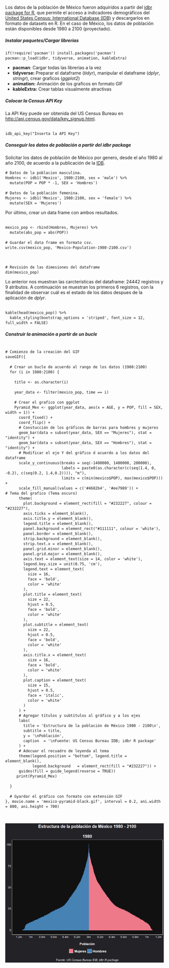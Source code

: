 
Los datos de la población de México fueron adquiridos a partir del [idbr package for R](https://github.com/walkerke/idbr), que permite el acceso a indicadores demográficos del [United States Census: International Database (IDB)](https://www.census.gov/data/developers/data-sets/international-database.html) y descargarlos en formato de datasets en R. En el caso de México, los datos de población están disponibles desde 1980 a 2100 (proyectado). 



##### Instalar paquetes/Cargar librerias

```{r}
if(!require('pacman')) install.packages('pacman')
pacman::p_load(idbr, tidyverse, animation, kableExtra)
```

* **pacman**: Cargar todas las librerias a la vez
* **tidyverse:** Preparar el dataframe (*tidyr*), manipular el dataframe (*dplyr*, *stringr*), crear graficos (*ggplot2*)
* **animation:** Animación de los graficos en formato GIF
* **kableExtra:** Crear tablas visualmente atractivas

##### Colocar la Census API Key

La API Key puede ser obtenida del US Census Bureau en http://api.census.gov/data/key_signup.html.

```{r}

idb_api_key("Inserta la API Key")

```

##### Conseguir los datos de población a partir del idbr package

Solicitar los datos de población de México por genero, desde el año 1980 al año 2100, de acuerdo a la publicación de la [IDB](https://www.census.gov/data-tools/demo/idb/#/country?YR_ANIM=2021&FIPS_SINGLE=MX). 

```{r}
# Datos de la poblacion masculina.
Hombres <- idb1('Mexico', 1980:2100, sex = 'male') %>%
  mutate(POP = POP * -1, SEX = 'Hombres')

# Datos de la población femenina.
Mujeres <- idb1('Mexico', 1980:2100, sex = 'female') %>%
  mutate(SEX = 'Mujeres')

```

Por último, crear un data frame con ambos resultados.

```{r}

mexico_pop <- rbind(Hombres, Mujeres) %>%
  mutate(abs_pop = abs(POP))

# Guardar el data frame en formato csv.
write.csv(mexico_pop, 'Mexico-Population-1980-2100.csv')


```


```{r}

# Revisión de las dimesiones del dataframe
dim(mexico_pop)

```
Lo anterior nos muestran las carcteristicas del dataframe: 24442 registros y 9 atributos. A continuación se muestran los primeros 6 registros, con la finalidad de observar cuál es el estado de los datos despues de la aplicación de *dplyr*.

```{r}

kable(head(mexico_pop)) %>% 
  kable_styling(bootstrap_options = 'striped', font_size = 12, full_width = FALSE)

```

##### Construir la animación a partír de un bucle

```{r}

# Comienzo de la creación del GIF
saveGIF({
  
  # Crear un bucle de acuerdo al rango de los datos (1980:2100)
  for (i in 1980:2100) {
    
    title <- as.character(i)
    
    year_data <- filter(mexico_pop, time == i)
    
    # Crear el grafico con ggplot
    Pyramid_Mex <- ggplot(year_data, aes(x = AGE, y = POP, fill = SEX, width = 1)) +
      coord_fixed() + 
      coord_flip() +
      # Constucción de los gráficos de barras para hombres y mujeres
      geom_bar(data = subset(year_data, SEX == "Mujeres"), stat = "identity") +
      geom_bar(data = subset(year_data, SEX == "Hombres"), stat = "identity") +
      # Modificar el eje Y del gráfico d acuerdo a los datos del dataframe
      scale_y_continuous(breaks = seq(-1400000, 1400000, 200000),
                         labels = paste0(as.character(c(seq(1.4, 0, -0.2), c(seq(0.2, 1.4,0.2)))), "m"),
                         limits = c(min(mexico$POP), max(mexico$POP))) +
      scale_fill_manual(values = c('#4682b4', '#ee7989')) +
# Tema del grafico (Tema oscuro)
      theme(
        plot.background = element_rect(fill = "#232227", colour = "#232227"),
        axis.ticks = element_blank(),
        axis.title.y = element_blank(),
        legend.title = element_blank(),
        panel.background = element_rect("#111111", colour = 'white'),
        panel.border = element_blank(),
        strip.background = element_blank(),
        strip.text.x = element_blank(),
        panel.grid.minor = element_blank(),
        panel.grid.major = element_blank(), 
        axis.text = element_text(size = 14, color = 'white'),
        legend.key.size = unit(0.75, 'cm'),
        legend.text = element_text(
          size = 16,
          face = 'bold',
          color = 'white'
        ),
        plot.title = element_text(
          size = 22,
          hjust = 0.5,
          face = 'bold',
          color = 'white'
        ),
        plot.subtitle = element_text(
          size = 22,
          hjust = 0.5,
          face = 'bold',
          color = 'white'
        ),
        axis.title.x = element_text(
          size = 16,
          face = 'bold',
          color = 'white'
        ),
        plot.caption = element_text(
          size = 15,
          hjust = 0.5,
          face = 'italic',
          color = 'white'
        )
      ) +
      # Agregar títulos y subtítulos al gráfico y a los ejes 
      labs(
        title = 'Estructura de la población de México 1980 - 2100\n',
        subtitle = title,
        y = '\nPoblación',
        caption  = '\nFuente: US Census Bureau IDB; idbr R package'
      ) + 
      # Adecuar el recuadro de leyenda al tema
      theme(legend.position = "bottom", legend.title = element_blank(), 
            legend.background	= element_rect(fill = "#232227")) + 
      guides(fill = guide_legend(reverse = TRUE))
     print(Pyramid_Mex)
    
  }

  # Gyardar el gráfico con formato con extensión GIF
}, movie.name = 'mexico-pyramid-black.gif', interval = 0.2, ani.width = 800, ani.height = 700)

    
```

<p align = 'center'>
<img src = 'https://github.com/Juan-avzla/Mexico_Population_Pyramid_Animation/blob/main/Figuras/mexico-pyramid-style1.gif' />
</p>

